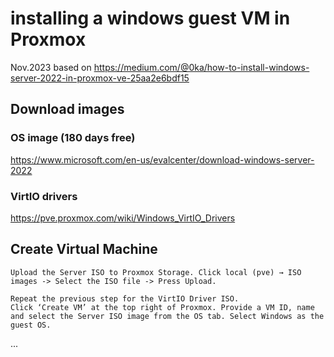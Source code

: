 # installing a windows guest VM in Proxmox

Nov.2023 based on https://medium.com/@0ka/how-to-install-windows-server-2022-in-proxmox-ve-25aa2e6bdf15

## Download images

### OS image (180 days free)
https://www.microsoft.com/en-us/evalcenter/download-windows-server-2022

### VirtIO drivers
https://pve.proxmox.com/wiki/Windows_VirtIO_Drivers

## Create Virtual Machine

    Upload the Server ISO to Proxmox Storage. Click local (pve) → ISO images -> Select the ISO file -> Press Upload.

    Repeat the previous step for the VirtIO Driver ISO.
    Click ‘Create VM’ at the top right of Proxmox. Provide a VM ID, name and select the Server ISO image from the OS tab. Select Windows as the guest OS.


...

